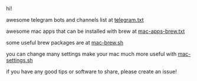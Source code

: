hi!

awesome telegram bots and channels list at [telegram.txt](telegram.txt)

awesome mac apps that can be installed with brew at [mac-apps-brew.txt](mac-apps-brew.txt)

some useful brew packages are at [mac-brew.sh](mac-brew.sh)

you can change many settings make your mac much more useful with [mac-settings.sh](mac-settings.sh)

if you have any good tips or software to share, please create an issue!
